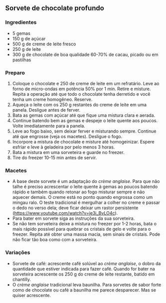 ## Sorvete de chocolate profundo

### Ingredientes
* 5 gemas
* 150 g de açúcar
* 500 g de creme de leite fresco
* 250 g de leite
* 300 g de chocolate de boa qualidade 60-70% de cacau, picado ou em pastilhas

### Preparo

1. Coloque o chocolate e 250 de creme de leite em um refratário. Leve ao forno de micro-ondas em potência 50% por 1 min. Retire e misture. Repita a operação até que todo o chocolate tenha derretido e você tenha um creme homogêneo. Reserve.
2. Aqueça o leite com os 250 g restantes do creme de leite em uma panela. Desligue antes de ferver.
3. Bata as gemas com açúcar até que fique uma mistura clara e aerada.
4. Continue batendo bem as gemas e despeje o leite quente aos poucos. Volte imediatamente para a panela.
5. Leve ao fogo baixo, sem deixar ferver e misturando sempre. Continue até que engrosse (veja os macetes). Desligue o fogo.
6. Incorpore a mistura de chocolate e misture até homogeinizar. Espere esfriar e leve à geladeira por pelo menos 3 horas.
7. Bata a mistura em uma sorveteira e guarde no freezer.
8. Tire do freezer 10-15 min antes de servir.

### Macetes
* A base deste sorvete é um adaptação do *crème anglaise*. Para que não talhe é preciso acrescentar o leite quente à gemas ao poucos batendo rápido e também quando retonar ao fogo misturar sempre e não aquecer demais. O creme está no ponto quando engrossa como um mingau ralo. O teste tradicional é mergulhar a colher no creme e passar o dedo no verso dela; deve ficar deixar um rastor persistente (https://www.youtube.com/watch?v=je3i_BvLO4c). 
* Para bater em sorvete siga as instruções da sua sorveteira. 
* Se não tem sorveteira deixe a mistura no freezer por 1-2 horas, bata o mais rápido possível para quebrar os cristais  de gelo e volte para o freezer. Repita até obter uma massa macia, sem sinais de cristais. Pode não ficar tão boa como com a sorveteira.

### Variações
* Sorvete de café: acrescente café solúvel ao *crème anglaise*, o dobro da quantidade que estiver indicada para fazer café. Quando for bater na sorveteira acrescente os 250 g do creme de leite restante, batido em chantilly.
* O *crème anglaise* tradicional leva baunilha. Para sorvetes de sabor forte como de chocolate ou café a baunilha me parece desparecer. Mas se quiser acrescente.
